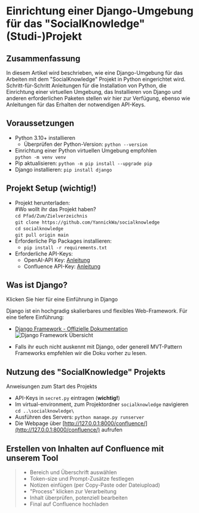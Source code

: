 # Einrichtung einer Django-Umgebung für das "SocialKnowledge" (Studi-)Projekt

## Zusammenfassung
In diesem Artikel wird beschrieben, wie eine Django-Umgebung für das Arbeiten mit dem "SocialKnowledge" Projekt in Python eingerichtet wird. Schritt-für-Schritt Anleitungen für die Installation von Python, die Einrichtung einer virtuellen Umgebung, das Installieren von Django und anderen erforderlichen Paketen stellen wir hier zur Verfügung, ebenso wie Anleitungen für das Erhalten der notwendigen API-Keys.

## Voraussetzungen
- Python 3.10+ installieren
  - Überprüfen der Python-Version: `python --version`
- Einrichtung einer Python virtuellen Umgebung empfohlen \
  ```python -m venv venv```
- Pip aktualisieren: ```python -m pip install --upgrade pip```
- Django installieren: ```pip install django```

## Projekt Setup (**wichtig!**)
- Projekt herunterladen: \
#Wo wollt ihr das Projekt haben? \
```cd Pfad/Zum/Zielverzeichnis```  \
```git clone https://github.com/YannickWa/socialknowledge``` \
```cd socialknowledge``` \
```git pull origin main``` 
- Erforderliche Pip Packages installieren:
  - ```pip install -r requirements.txt```
- Erforderliche API-Keys:
  - OpenAI-API Key: [Anleitung](https://www.maisieai.com/help/how-to-get-an-openai-api-key-for-chatgpt)
  - Confluence API-Key: [Anleitung](https://support.atlassian.com/atlassian-account/docs/manage-api-tokens-for-your-atlassian-account/)

## Was ist Django?
  <summary>Klicken Sie hier für eine Einführung in Django</summary>
  
  Django ist ein hochgradig skalierbares und flexibles Web-Framework. Für eine tiefere Einführung:
  - [Django Framework - Offizielle Dokumentation](https://developer.mozilla.org/en-US/docs/Learn/Server-side/Django/Introduction)
   ![Django Framework Übersicht](https://developer.mozilla.org/en-US/docs/Learn/Server-side/Django/Introduction/basic-django.png)

  - Falls ihr euch nicht auskennt mit Django, oder generell MVT-Pattern Frameworks empfehlen wir die Doku vorher zu lesen.
## Nutzung des "SocialKnowledge" Projekts
  <summary>Anweisungen zum Start des Projekts</summary>
  
  - API-Keys in `secret.py` eintragen (**wichtig!**)
  - Im virtual-environment, zum Projektordner `socialknowledge` navigieren \
    ```cd ..\socialknowledge\```
  - Ausführen des Servers: ```python manage.py runserver```
  - Die Webpage über [http://127.0.0.1:8000/confluence/](http://127.0.0.1:8000/confluence/) aufrufen

## Erstellen von Inhalten auf Confluence mit unserem Tool
> - Bereich und Überschrift auswählen
> - Token-size und Prompt-Zusätze festlegen
> - Notizen einfügen (per Copy-Paste oder Dateiupload)
> - "Process" klicken zur Verarbeitung
> - Inhalt überprüfen, potenziell bearbeiten
> - Final auf Confluence hochladen


